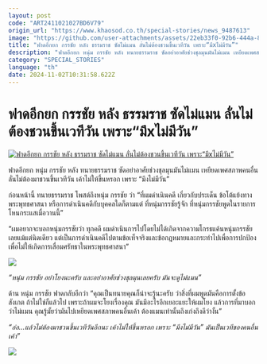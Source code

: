 ```yaml
---
layout: post
code: "ART2411021027BD6V79"
origin_url: "https://www.khaosod.co.th/special-stories/news_9487613"
image: "https://github.com/user-attachments/assets/22eb33f0-92b6-444a-874c-894da7bf6786"
title: "ฟาดอีกยก กรรชัย หลัง ธรรมราช ซัดไม่แมน ลั่นไม่ต้องชวนขึ้นเวทีวัน เพราะ“มึxไม่มีวัน”"
description: "ฟาดอีกยก หนุ่ม กรรชัย หลัง ทนายธรรมราช ซัดอย่าอาศัยช่วงชุลมุนมันไม่แมน เหยียดเพศสภาพ ลั่นไม่ต้องมาชวนขึ้นเวทีวัน เค้าไม่ให้ขึ้นหรอก เพราะ “มึงไม่มีวัน”"
category: "SPECIAL_STORIES"
language: "th"
date: 2024-11-02T10:31:58.622Z
---
```


# ฟาดอีกยก กรรชัย หลัง ธรรมราช ซัดไม่แมน ลั่นไม่ต้องชวนขึ้นเวทีวัน เพราะ“มึxไม่มีวัน”

[![ฟาดอีกยก กรรชัย หลัง ธรรมราช ซัดไม่แมน ลั่นไม่ต้องชวนขึ้นเวทีวัน เพราะ“มึxไม่มีวัน”](https://www.khaosod.co.th/wpapp/uploads/2024/11/kanthamrat211679998.jpg "ฟาดอีกยก กรรชัย หลัง ธรรมราช ซัดไม่แมน ลั่นไม่ต้องชวนขึ้นเวทีวัน เพราะ“มึxไม่มีวัน”")](https://www.khaosod.co.th/wpapp/uploads/2024/11/kanthamrat211679998.jpg)

ฟาดอีกยก หนุ่ม กรรชัย หลัง ทนายธรรมราช ซัดอย่าอาศัยช่วงชุลมุนมันไม่แมน เหยียดเพศสภาพคนอื่น ลั่นไม่ต้องมาชวนขึ้นเวทีวัน เค้าไม่ให้ขึ้นหรอก เพราะ “มึงไม่มีวัน”

ก่อนหน้านี้ ทนายธรรมราช โพสต์ถึงหนุ่ม กรรชัย ว่า “ที่ผมดำเนินคดี เกี่ยวกับประเด็น ข้อโต้แย้งทางพระพุทธศาสนา หรือการดำเนินคดีกับบุคคลใดก็ตามแต่ ที่หนุ่มกรรชัยรู้จัก ที่หนุ่มกรรชัยพูดในรายการโหนกระแสเมื่อวานนี้”

“ผมอยากจะบอกหนุ่มกรรชัยว่า ทุกคดี ผมดำเนินการไปโดยไม่ได้เกิดจากความโกรธแค้นหนุ่ม​ กรรชัยเลยแม้แต่นิดเดียว แต่เป็นการดำเนินคดีไปตามข้อเท็จจริงและข้อกฎหมาย​ และกระทำไปเพื่อการปกป้องเพื่อไม่ให้เกิดการเสื่อมศรัทธาในพระพุทธศาสนา​”

[![](https://www.khaosod.co.th/wpapp/uploads/2024/11/kanthamrat211672.jpg)](https://www.khaosod.co.th/wpapp/uploads/2024/11/kanthamrat211672.jpg)

_“หนุ่ม กรรชัย อย่าโยงนะครับ และอย่าอาศัยช่วงชุลมุนเลยครับ มันจะดูไม่แมน”_

ด้าน หนุ่ม กรรชัย ฟาดกลับอีกว่า “คุณเป็นทนายคุณก็น่าจะรู้นะครับ ว่าสิ่งที่ผมพูดมันคือการตั้งข้อสังเกต ถ้าไม่ใช่ก็แล้วไป เพราะถ้าผมจะโยงเรื่องคุณ มันมีอะไรอีกเยอะแยะให้ผมโยง แล้วการที่มาบอกว่าไม่แมน คุณรู้มั้ยว่ามันไปเหยียดเพศสภาพคนอื่นเค้า ต้องแมนเท่านั้นถึงเก่งถึงดีว่างั้น”

_“อ่อ…แล้วไม่ต้องมาชวนขึ้นเวทีวันอีกนะ เค้าไม่ให้ขึ้นหรอก เพราะ “มึงไม่มีวัน” มันเป็นเวทีของคนอื่นเค้า”_

[![](https://www.khaosod.co.th/wpapp/uploads/2024/11/465590628_1176219097198361_1472314356596514335_n.jpg)](https://www.khaosod.co.th/wpapp/uploads/2024/11/465590628_1176219097198361_1472314356596514335_n.jpg)

